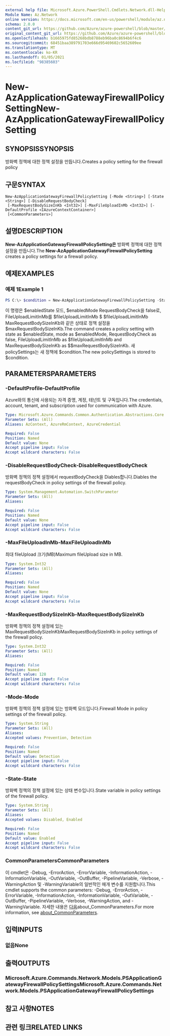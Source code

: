 ```yaml
---
external help file: Microsoft.Azure.PowerShell.Cmdlets.Network.dll-Help.xml
Module Name: Az.Network
online version: https://docs.microsoft.com/en-us/powershell/module/az.network/new-azapplicationgatewayfirewallpolicysetting
schema: 2.0.0
content_git_url: https://github.com/Azure/azure-powershell/blob/master/src/Network/Network/help/New-AzApplicationGatewayFirewallPolicySetting.md
original_content_git_url: https://github.com/Azure/azure-powershell/blob/master/src/Network/Network/help/New-AzApplicationGatewayFirewallPolicySetting.md
ms.openlocfilehash: b1665975fd85268bdb8788eb96ba0c8694b6f4c6
ms.sourcegitcommit: 68451baa389791703e666d95469602c5652609ee
ms.translationtype: MT
ms.contentlocale: ko-KR
ms.lasthandoff: 01/05/2021
ms.locfileid: "98385603"
---
```

# <span data-ttu-id="8c0f6-101">New-AzApplicationGatewayFirewallPolicySetting</span><span class="sxs-lookup"><span data-stu-id="8c0f6-101">New-AzApplicationGatewayFirewallPolicySetting</span></span>

## <span data-ttu-id="8c0f6-102">SYNOPSIS</span><span class="sxs-lookup"><span data-stu-id="8c0f6-102">SYNOPSIS</span></span>
<span data-ttu-id="8c0f6-103">방화벽 정책에 대한 정책 설정을 만듭니다.</span><span class="sxs-lookup"><span data-stu-id="8c0f6-103">Creates a policy setting for the firewall policy</span></span>

## <span data-ttu-id="8c0f6-104">구문</span><span class="sxs-lookup"><span data-stu-id="8c0f6-104">SYNTAX</span></span>

```
New-AzApplicationGatewayFirewallPolicySetting [-Mode <String>] [-State <String>] [-DisableRequestBodyCheck]
 [-MaxRequestBodySizeInKb <Int32>] [-MaxFileUploadInMb <Int32>] [-DefaultProfile <IAzureContextContainer>]
 [<CommonParameters>]
```

## <span data-ttu-id="8c0f6-105">설명</span><span class="sxs-lookup"><span data-stu-id="8c0f6-105">DESCRIPTION</span></span>
<span data-ttu-id="8c0f6-106">**New-AzApplicationGatewayFirewallPolicySetting은** 방화벽 정책에 대한 정책 설정을 만듭니다.</span><span class="sxs-lookup"><span data-stu-id="8c0f6-106">The **New-AzApplicationGatewayFirewallPolicySetting** creates a policy settings for a firewall policy.</span></span>

## <span data-ttu-id="8c0f6-107">예제</span><span class="sxs-lookup"><span data-stu-id="8c0f6-107">EXAMPLES</span></span>

### <span data-ttu-id="8c0f6-108">예제 1</span><span class="sxs-lookup"><span data-stu-id="8c0f6-108">Example 1</span></span>
```powershell
PS C:\> $condition = New-AzApplicationGatewayFirewallPolicySetting -State $enabledState -Mode $enabledMode -DisableRequestBodyCheck -MaxFileUploadInMb $fileUploadLimitInMb -MaxRequestBodySizeInKb $maxRequestBodySizeInKb
```

<span data-ttu-id="8c0f6-109">이 명령은 $enabledState 모드, $enabledMode RequestBodyCheck을 false로, FileUploadLimitInMb를 $fileUploadLimitInMb $ $fileUploadLimitInMb MaxRequestBodySizeInKb와 같은 상태로 정책 설정을 $maxRequestBodySizeInKb.</span><span class="sxs-lookup"><span data-stu-id="8c0f6-109">The command creates a policy setting with state as $enabledState, mode as $enabledMode, RequestBodyCheck as false, FileUploadLimitInMb as $fileUploadLimitInMb and MaxRequestBodySizeInKb as $$maxRequestBodySizeInKb.</span></span>
<span data-ttu-id="8c0f6-110">새 policySettings는 새 정책에 $condition.</span><span class="sxs-lookup"><span data-stu-id="8c0f6-110">The new policySettings is stored to $condition.</span></span>

## <span data-ttu-id="8c0f6-111">PARAMETERS</span><span class="sxs-lookup"><span data-stu-id="8c0f6-111">PARAMETERS</span></span>

### <span data-ttu-id="8c0f6-112">-DefaultProfile</span><span class="sxs-lookup"><span data-stu-id="8c0f6-112">-DefaultProfile</span></span>
<span data-ttu-id="8c0f6-113">Azure와의 통신에 사용되는 자격 증명, 계정, 테넌트 및 구독입니다.</span><span class="sxs-lookup"><span data-stu-id="8c0f6-113">The credentials, account, tenant, and subscription used for communication with Azure.</span></span>

```yaml
Type: Microsoft.Azure.Commands.Common.Authentication.Abstractions.Core.IAzureContextContainer
Parameter Sets: (All)
Aliases: AzContext, AzureRmContext, AzureCredential

Required: False
Position: Named
Default value: None
Accept pipeline input: False
Accept wildcard characters: False
```

### <span data-ttu-id="8c0f6-114">-DisableRequestBodyCheck</span><span class="sxs-lookup"><span data-stu-id="8c0f6-114">-DisableRequestBodyCheck</span></span>
<span data-ttu-id="8c0f6-115">방화벽 정책의 정책 설정에서 requestBodyCheck을 Diables합니다.</span><span class="sxs-lookup"><span data-stu-id="8c0f6-115">Diables the requestBodyCheck in policy settings of the firewall policy.</span></span>

```yaml
Type: System.Management.Automation.SwitchParameter
Parameter Sets: (All)
Aliases:

Required: False
Position: Named
Default value: None
Accept pipeline input: False
Accept wildcard characters: False
```

### <span data-ttu-id="8c0f6-116">-MaxFileUploadInMb</span><span class="sxs-lookup"><span data-stu-id="8c0f6-116">-MaxFileUploadInMb</span></span>
<span data-ttu-id="8c0f6-117">최대 fileUpload 크기(MB)</span><span class="sxs-lookup"><span data-stu-id="8c0f6-117">Maximum fileUpload size in MB.</span></span>

```yaml
Type: System.Int32
Parameter Sets: (All)
Aliases:

Required: False
Position: Named
Default value: None
Accept pipeline input: False
Accept wildcard characters: False
```

### <span data-ttu-id="8c0f6-118">-MaxRequestBodySizeInKb</span><span class="sxs-lookup"><span data-stu-id="8c0f6-118">-MaxRequestBodySizeInKb</span></span>
<span data-ttu-id="8c0f6-119">방화벽 정책의 정책 설정에 있는 MaxRequestBodySizeInKb</span><span class="sxs-lookup"><span data-stu-id="8c0f6-119">MaxRequestBodySizeInKb in policy settings of the firewall policy.</span></span>

```yaml
Type: System.Int32
Parameter Sets: (All)
Aliases:

Required: False
Position: Named
Default value: 128
Accept pipeline input: False
Accept wildcard characters: False
```

### <span data-ttu-id="8c0f6-120">-Mode</span><span class="sxs-lookup"><span data-stu-id="8c0f6-120">-Mode</span></span>
<span data-ttu-id="8c0f6-121">방화벽 정책의 정책 설정에 있는 방화벽 모드입니다.</span><span class="sxs-lookup"><span data-stu-id="8c0f6-121">Firewall Mode in policy settings of the firewall policy.</span></span>

```yaml
Type: System.String
Parameter Sets: (All)
Aliases:
Accepted values: Prevention, Detection

Required: False
Position: Named
Default value: Detection
Accept pipeline input: False
Accept wildcard characters: False
```

### <span data-ttu-id="8c0f6-122">-State</span><span class="sxs-lookup"><span data-stu-id="8c0f6-122">-State</span></span>
<span data-ttu-id="8c0f6-123">방화벽 정책의 정책 설정에 있는 상태 변수입니다.</span><span class="sxs-lookup"><span data-stu-id="8c0f6-123">State variable in policy settings of the firewall policy.</span></span>

```yaml
Type: System.String
Parameter Sets: (All)
Aliases:
Accepted values: Disabled, Enabled

Required: False
Position: Named
Default value: Enabled
Accept pipeline input: False
Accept wildcard characters: False
```

### <span data-ttu-id="8c0f6-124">CommonParameters</span><span class="sxs-lookup"><span data-stu-id="8c0f6-124">CommonParameters</span></span>
<span data-ttu-id="8c0f6-125">이 cmdlet은 -Debug, -ErrorAction, -ErrorVariable, -InformationAction, -InformationVariable, -OutVariable, -OutBuffer, -PipelineVariable, -Verbose, -WarningAction 및 -WarningVariable의 일반적인 매개 변수를 지원합니다.</span><span class="sxs-lookup"><span data-stu-id="8c0f6-125">This cmdlet supports the common parameters: -Debug, -ErrorAction, -ErrorVariable, -InformationAction, -InformationVariable, -OutVariable, -OutBuffer, -PipelineVariable, -Verbose, -WarningAction, and -WarningVariable.</span></span> <span data-ttu-id="8c0f6-126">자세한 내용은 [다음](http://go.microsoft.com/fwlink/?LinkID=113216)about_CommonParameters.</span><span class="sxs-lookup"><span data-stu-id="8c0f6-126">For more information, see [about_CommonParameters](http://go.microsoft.com/fwlink/?LinkID=113216).</span></span>

## <span data-ttu-id="8c0f6-127">입력</span><span class="sxs-lookup"><span data-stu-id="8c0f6-127">INPUTS</span></span>

### <span data-ttu-id="8c0f6-128">없음</span><span class="sxs-lookup"><span data-stu-id="8c0f6-128">None</span></span>

## <span data-ttu-id="8c0f6-129">출력</span><span class="sxs-lookup"><span data-stu-id="8c0f6-129">OUTPUTS</span></span>

### <span data-ttu-id="8c0f6-130">Microsoft.Azure.Commands.Network.Models.PSApplicationGatewayFirewallPolicySettings</span><span class="sxs-lookup"><span data-stu-id="8c0f6-130">Microsoft.Azure.Commands.Network.Models.PSApplicationGatewayFirewallPolicySettings</span></span>

## <span data-ttu-id="8c0f6-131">참고 사항</span><span class="sxs-lookup"><span data-stu-id="8c0f6-131">NOTES</span></span>

## <span data-ttu-id="8c0f6-132">관련 링크</span><span class="sxs-lookup"><span data-stu-id="8c0f6-132">RELATED LINKS</span></span>
